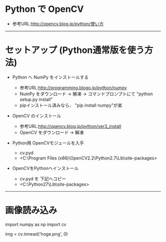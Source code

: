 # Python で OpenCV
- 参考URL:<http://opencv.blog.jp/python/使い方>

----------------------------------------
# セットアップ (Python通常版を使う方法)
- Python へ NumPy をインストールする
  - 参考URL:<http://programming.blogo.jp/python/numpy>
  - NumPy をダウンロード -> 解凍 -> コマンドプロンプトにて "python setup.py install"
  - pipインストール済みなら、
    "pip install numpy"が楽

- OpenCV のインストール
  - 参考URL:<http://opencv.blog.jp/python/ver3_install>
  - OpenCV をダウンロード -> 解凍

- Python用 OpenCVモジュールを入手
  - cv.pyd
  - <C:\Program Files (x86)\OpenCV2.2\Python2.7\Lib\site-packages>

- OpenCVをPythonへインストール
  - cv.pyd を 下記へコピー
  - <C:\Python27\Lib\site-packages>


----------------------------------------
# 画像読み込み

import numpy as np
import cv

img = cv.imread('hoge.png', 0)
